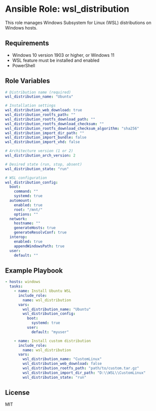 # Ansible Role: wsl_distribution

This role manages Windows Subsystem for Linux (WSL) distributions on Windows hosts.

## Requirements

- Windows 10 version 1903 or higher, or Windows 11
- WSL feature must be installed and enabled
- PowerShell

## Role Variables

```yaml
# Distribution name (required)
wsl_distribution_name: "Ubuntu"

# Installation settings
wsl_distribution_web_download: true
wsl_distribution_rootfs_path: ""
wsl_distribution_rootfs_download_path: ""
wsl_distribution_rootfs_download_checksum: ""
wsl_distribution_rootfs_download_checksum_algorithm: "sha256"
wsl_distribution_import_dir_path: ""
wsl_distribution_import_bundle: false
wsl_distribution_import_vhd: false

# Architecture version (1 or 2)
wsl_distribution_arch_version: 2

# Desired state (run, stop, absent)
wsl_distribution_state: "run"

# WSL configuration
wsl_distribution_config:
  boot:
    command: ""
    systemd: true
  automount:
    enabled: true
    root: "/mnt/"
    options: ""
  network:
    hostname: ""
    generateHosts: true
    generateResolvConf: true
  interop:
    enabled: true
    appendWindowsPath: true
  user:
    default: ""
```

## Example Playbook

```yaml
- hosts: windows
  tasks:
    - name: Install Ubuntu WSL
      include_role:
        name: wsl_distribution
      vars:
        wsl_distribution_name: "Ubuntu"
        wsl_distribution_config:
          boot:
            systemd: true
          user:
            default: "myuser"

    - name: Install custom distribution
      include_role:
        name: wsl_distribution
      vars:
        wsl_distribution_name: "CustomLinux"
        wsl_distribution_web_download: false
        wsl_distribution_rootfs_path: "path/to/custom.tar.gz"
        wsl_distribution_import_dir_path: "D:\\WSL\\CustomLinux"
        wsl_distribution_state: "run"
```

## License

MIT